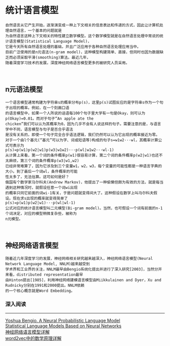 统计语言模型
==========
    
    自然语言从它产生开始，逐渐演变成一种上下文相关的信息表达和传递的方式，因此让计算机处理自然语言，一个基本的问题就是
    为自然语言这种上下文相关的特性建立数学模型。这个数学模型就是在自然语言处理中常说的统计语言模型(Statistical Language Model)，
    它是今天所有自然语言处理的基础，并且广泛应用于各种自然语言处理应用当中。
    目前广泛使用的是n元语法(n-gram model)，这种模型构建简单、直接，但同时也因为数据缺乏而必须采取平滑(smoothing)算法。最近几年，
    随着深度学习技术的发展，深度神经网络语言模型更多的被研究人员采用。
    
## n元语法模型
    
    一个语言模型通常构建为字符串s的概率分布p(s)，这里p(s)试图反应的是字符串s作为一个句子出现的概率。例如，在一个刻画口语
    的语言模型中，如果一个人所说的话语每100个句子里大学有一句是Okay，则可认为p(Okay)=0.01。而对于句子“An apple ate the 
    chicken”我们可以认为其概率为0，因为几乎不会有人说这样的句子。需要注意的是，与语言学中不同，语言模型与句子是否合乎语法
    是没有关系的，即使一个句子完全合乎语法逻辑，我们仍然可以认为它出现的概率接近为零。
    对于一个由l个基元(“基元”可以为字、词或短语等)构成的句子s=w1w2···wl，其概率计算公式可表示为
    p(s)=p(w1)p(w2|w1)p(w3|w1w2)···p(wl|w1w2···wl-1)
    从计算上来看，第一个词的条件概率p(w1)很容易计算，第二个词的条件概率p(w2|w1)也还不太麻烦，第三个词的条件概率p(w3|w1,w2)
    已经非常难算了，因为它涉及到三个变量w1，w2，w3，每个变量的可能性都是一种语言字典的大小。到了最后一个词wl，条件概率的可能
    性太多了，无法估算。这可如何是好？
    俄国有个数学家马尔科夫(Andrew Markov)，他提出了一种偷懒但颇为有效的方法，就是每当遇到这种情况时，就假设任意一个词wi出现
    的概率只同它前面的词wi-1有关，于是问题就变得间大了。这种假设在数学上叫马尔科夫假设。现在求s出现的概率就变得简单了
    p(s)=p(w1)p(w2|w1)···p(wl|wl-1)
    公式对应的统计语言模型叫二元模型(Bi-gram model)。当然，也可假设一个词有前面的n-1个词决定，对应的模型稍微复杂些，被称为
    n元模型。
    
## 神经网络语言模型
    
    随着近几年深度学习的发展，神经网络相关研究越来越深入，神经网络语言模型(Neural Network Language Model, NNLM)越来越受到
    学术界和工业界的关注，NNLM最早由Bengio系统化提出并进行了深入研究[2003]，当然分开来看，distributed representation最早
    由Hinton提出[1985]，利用神经网络建模语言模型由Miikkulainen and Dyer，Xu and Rudnicky分别在1991和2000提出。NNLM依赖
    的一个核心概念就是Word Embedding。

### 深入阅读
----------------
[Yoshua Bengio. A Neural Probabilistic Language Model](http://www.jmlr.org/papers/volume3/bengio03a/bengio03a.pdf)   
[Statistical Language Models Based on Neural Networks](http://www.fit.vutbr.cz/~imikolov/rnnlm/google.pdf)   
[神经网络语言模型详解](https://mp.weixin.qq.com/s?__biz=MjM5ODIzNDQ3Mw==&mid=203735609&idx=1&sn=68f6e2ad560257869aeea09c59af1c1a&scene=2&from=timeline&isappinstalled=0&utm_source=open-open)   
[word2vec中的数学原理详解](http://blog.csdn.net/itplus/article/details/37969519)
